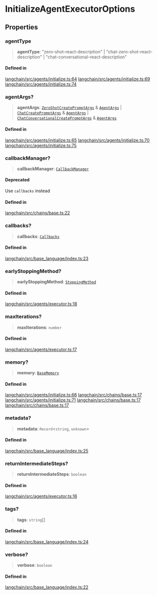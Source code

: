InitializeAgentExecutorOptions
==============================

Properties[​](#properties "Direct link to Properties")
------------------------------------------------------

### agentType[​](#agenttype "Direct link to agentType")

> **agentType**: "zero-shot-react-description" | "chat-zero-shot-react-description" | "chat-conversational-react-description"

#### Defined in[​](#defined-in "Direct link to Defined in")

[langchain/src/agents/initialize.ts:64](https://github.com/hwchase17/langchainjs/blob/46e1734/langchain/src/agents/initialize.ts#L64) [langchain/src/agents/initialize.ts:69](https://github.com/hwchase17/langchainjs/blob/46e1734/langchain/src/agents/initialize.ts#L69) [langchain/src/agents/initialize.ts:74](https://github.com/hwchase17/langchainjs/blob/46e1734/langchain/src/agents/initialize.ts#L74)

### agentArgs?[​](#agentargs "Direct link to agentArgs?")

> **agentArgs**: [`ZeroShotCreatePromptArgs`](/docs/api/agents/interfaces/ZeroShotCreatePromptArgs) & [`AgentArgs`](/docs/api/agents/interfaces/AgentArgs) | [`ChatCreatePromptArgs`](/docs/api/agents/interfaces/ChatCreatePromptArgs) & [`AgentArgs`](/docs/api/agents/interfaces/AgentArgs) | [`ChatConversationalCreatePromptArgs`](/docs/api/agents/interfaces/ChatConversationalCreatePromptArgs) & [`AgentArgs`](/docs/api/agents/interfaces/AgentArgs)

#### Defined in[​](#defined-in-1 "Direct link to Defined in")

[langchain/src/agents/initialize.ts:65](https://github.com/hwchase17/langchainjs/blob/46e1734/langchain/src/agents/initialize.ts#L65) [langchain/src/agents/initialize.ts:70](https://github.com/hwchase17/langchainjs/blob/46e1734/langchain/src/agents/initialize.ts#L70) [langchain/src/agents/initialize.ts:75](https://github.com/hwchase17/langchainjs/blob/46e1734/langchain/src/agents/initialize.ts#L75)

### callbackManager?[​](#callbackmanager "Direct link to callbackManager?")

> **callbackManager**: [`CallbackManager`](/docs/api/callbacks/classes/CallbackManager)

#### Deprecated[​](#deprecated "Direct link to Deprecated")

Use `callbacks` instead

#### Defined in[​](#defined-in-2 "Direct link to Defined in")

[langchain/src/chains/base.ts:22](https://github.com/hwchase17/langchainjs/blob/46e1734/langchain/src/chains/base.ts#L22)

### callbacks?[​](#callbacks "Direct link to callbacks?")

> **callbacks**: [`Callbacks`](/docs/api/callbacks/types/Callbacks)

#### Defined in[​](#defined-in-3 "Direct link to Defined in")

[langchain/src/base\_language/index.ts:23](https://github.com/hwchase17/langchainjs/blob/46e1734/langchain/src/base_language/index.ts#L23)

### earlyStoppingMethod?[​](#earlystoppingmethod "Direct link to earlyStoppingMethod?")

> **earlyStoppingMethod**: [`StoppingMethod`](/docs/api/agents/types/StoppingMethod)

#### Defined in[​](#defined-in-4 "Direct link to Defined in")

[langchain/src/agents/executor.ts:18](https://github.com/hwchase17/langchainjs/blob/46e1734/langchain/src/agents/executor.ts#L18)

### maxIterations?[​](#maxiterations "Direct link to maxIterations?")

> **maxIterations**: `number`

#### Defined in[​](#defined-in-5 "Direct link to Defined in")

[langchain/src/agents/executor.ts:17](https://github.com/hwchase17/langchainjs/blob/46e1734/langchain/src/agents/executor.ts#L17)

### memory?[​](#memory "Direct link to memory?")

> **memory**: [`BaseMemory`](/docs/api/memory/classes/BaseMemory)

#### Defined in[​](#defined-in-6 "Direct link to Defined in")

[langchain/src/agents/initialize.ts:66](https://github.com/hwchase17/langchainjs/blob/46e1734/langchain/src/agents/initialize.ts#L66) [langchain/src/chains/base.ts:17](https://github.com/hwchase17/langchainjs/blob/46e1734/langchain/src/chains/base.ts#L17) [langchain/src/agents/initialize.ts:71](https://github.com/hwchase17/langchainjs/blob/46e1734/langchain/src/agents/initialize.ts#L71) [langchain/src/chains/base.ts:17](https://github.com/hwchase17/langchainjs/blob/46e1734/langchain/src/chains/base.ts#L17) [langchain/src/chains/base.ts:17](https://github.com/hwchase17/langchainjs/blob/46e1734/langchain/src/chains/base.ts#L17)

### metadata?[​](#metadata "Direct link to metadata?")

> **metadata**: `Record`<`string`, `unknown`\>

#### Defined in[​](#defined-in-7 "Direct link to Defined in")

[langchain/src/base\_language/index.ts:25](https://github.com/hwchase17/langchainjs/blob/46e1734/langchain/src/base_language/index.ts#L25)

### returnIntermediateSteps?[​](#returnintermediatesteps "Direct link to returnIntermediateSteps?")

> **returnIntermediateSteps**: `boolean`

#### Defined in[​](#defined-in-8 "Direct link to Defined in")

[langchain/src/agents/executor.ts:16](https://github.com/hwchase17/langchainjs/blob/46e1734/langchain/src/agents/executor.ts#L16)

### tags?[​](#tags "Direct link to tags?")

> **tags**: `string`\[\]

#### Defined in[​](#defined-in-9 "Direct link to Defined in")

[langchain/src/base\_language/index.ts:24](https://github.com/hwchase17/langchainjs/blob/46e1734/langchain/src/base_language/index.ts#L24)

### verbose?[​](#verbose "Direct link to verbose?")

> **verbose**: `boolean`

#### Defined in[​](#defined-in-10 "Direct link to Defined in")

[langchain/src/base\_language/index.ts:22](https://github.com/hwchase17/langchainjs/blob/46e1734/langchain/src/base_language/index.ts#L22)